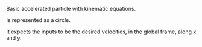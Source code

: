 Basic accelerated particle with kinematic equations.

Is represented as a circle.

It expects the inputs to be the desired velocities, in the global frame, along x and y.